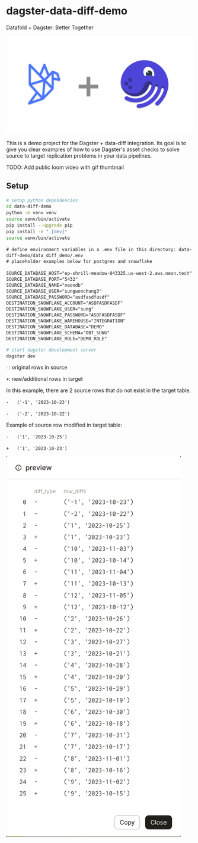 # dagster-data-diff-demo
Datafold + Dagster: Better Together

<p align="center">
  <img src="images/dagster_and_datafold.png">
</p>

This is a demo project for the Dagster + data-diff integration. Its goal is to give you clear examples of how to use Dagster's asset checks to solve source to target replication problems in your data pipelines.

TODO: Add public loom video with gif thumbnail

## Setup

```bash
# setup python dependencies
cd data-diff-demo
python -m venv venv
source venv/bin/activate
pip install --upgrade pip
pip install -e ".[dev]"
source venv/bin/activate
```

```
# define environment variables in a .env file in this directory: data-diff-demo/data_diff_demo/.env
# placeholder examples below for postgres and snowflake

SOURCE_DATABASE_HOST="ep-shrill-meadow-043325.us-west-2.aws.neon.tech"
SOURCE_DATABASE_PORT="5432"
SOURCE_DATABASE_NAME="neondb"
SOURCE_DATABASE_USER="sungwonchung3"
SOURCE_DATABASE_PASSWORD="asdfasdfasdf"
DESTINATION_SNOWFLAKE_ACCOUNT="ASDFASDFASDF"
DESTINATION_SNOWFLAKE_USER="sung"
DESTINATION_SNOWFLAKE_PASSWORD="ASDFASDFASDF"
DESTINATION_SNOWFLAKE_WAREHOUSE="INTEGRATION"
DESTINATION_SNOWFLAKE_DATABASE="DEMO"
DESTINATION_SNOWFLAKE_SCHEMA="DBT_SUNG"
DESTINATION_SNOWFLAKE_ROLE="DEMO_ROLE"
```

```bash
# start dagster development server
dagster dev
```

`-`: original rows in source

`+`: new/additional rows in target

In this example, there are 2 source rows that do not exist in the target table.

`-   ('-1', '2023-10-23')`

`-   ('-2', '2023-10-22')`

Example of source row modified in target table:

`-   ('1', '2023-10-25')`

`+   ('1', '2023-10-23')`

![](images/data_diff_output.png)
